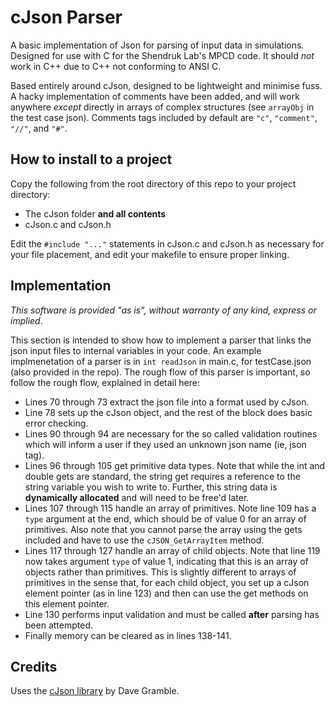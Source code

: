 # cJson Parser
A basic implementation of Json for parsing of input data in simulations. 
Designed for use with C for the Shendruk Lab's MPCD code.
It should _not_ work in C++ due to C++ not conforming to ANSI C.

Based entirely around cJson, designed to be lightweight and minimise fuss. 
A hacky implementation of comments have been added, and will work anywhere _except_ directly in arrays of complex structures (see `arrayObj` in the test case json).
Comments tags included by default are `"c"`, `"comment"`, `"//"`, and `"#"`.

## How to install to a project
Copy the following from the root directory of this repo to your project directory:
- The cJson folder **and all contents**
- cJson.c and cJson.h

Edit the `#include "..."` statements in cJson.c and cJson.h as necessary for your file placement, and edit your makefile to ensure proper linking.

## Implementation
_This software is provided "as is", without warranty of any kind, express or implied_.

This section is intended to show how to implement a parser that links the json input files to internal variables in your code. 
An example implmenetation of a parser is in `int readJson` in main.c, for testCase.json (also provided in the repo). 
The rough flow of this parser is important, so follow the rough flow, explained in detail here:
- Lines 70 through 73 extract the json file into a format used by cJson.
- Line 78 sets up the cJson object, and the rest of the block does basic error checking.
- Lines 90 through 94 are necessary for the so called validation routines which will inform a user if they used an unknown json name (ie, json tag).
- Lines 96 through 105 get primitive data types. 
Note that while the int and double gets are standard, the string get requires a reference to the string variable you wish to write to.
Further, this string data is **dynamically allocated** and will need to be free'd later.
- Lines 107 through 115 handle an array of primitives. 
Note line 109 has a `type` argument at the end, which should be of value 0 for an array of primitives. 
Also note that you cannot parse the array using the gets included and have to use the `cJSON_GetArrayItem` method.
- Lines 117 through 127 handle an array of child objects.
Note that line 119 now takes argument `type` of value 1, indicating that this is an array of objects rather than primitives.
This is slightly different to arrays of primitives in the sense that, for each child object, you set up a cJson element pointer (as in line 123) and then can use the get methods on this element pointer.
- Line 130 performs input validation and must be called **after** parsing has been attempted.
- Finally memory can be cleared as in lines 138-141.

## Credits
Uses the [cJson library](https://github.com/DaveGamble/cJSON) by Dave Gramble.
